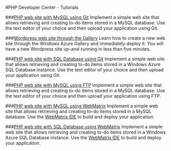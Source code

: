 #PHP Developer Center - Tutorials

###[PHP web site with MySQL using Git](/en-us/develop/php/tutorials/website-w-mysql-and-git/)
Implement a simple web site that allows retrieving and creating to-do items stored in a MySQL database. Use the text editor of your choice and then upload your application using Git.

###[Wordpress  web site through the Gallery](/en-us/develop/php/tutorials/website-from-gallery/)
Learn how to create a new web site through the Windows Azure Gallery and immediately deploy it. You will have a new Wordpress site up-and-running in less than five minutes.

###[PHP web site with SQL Database using Git](/en-us/develop/php/tutorials/website-w-sql-database-and-git/)
Implement a simple web site that allows retrieving and creating to-do items stored in a Windows Azure SQL Database instance. Use the text editor of your choice and then upload your application using Git.

###[PHP web site with MySQL using FTP](/en-us/develop/php/tutorials/website-w-mysql-and-ftp/)
Implement a simple web site that allows retrieving and creating to-do items stored in a MySQL database. Use the text editor of your choice and then upload your application using FTP.

###[PHP web site with MySQL using WebMatrix](/en-us/develop/php/tutorials/website-w-mysql-and-webmatrix/)
Implement a simple web site that allows retrieving and creating to-do items stored in a MySQL database. Use the [WebMatrix IDE][] to build and deploy your application.

###[PHP web site with SQL Database using WebMatrix](/en-us/develop/php/tutorials/website-w-sql-database-and-webmatrix/)
Implement a simple web site that allows retrieving and creating to-do items stored in a Windows Azure SQL Database instance. Use the [WebMatrix IDE][] to build and deploy your application.

[WebMatrix IDE]: /en-us/develop/downloads/webmatrix-overview/